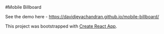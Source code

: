 #Mobile Billboard

See the demo here - https://davidjeyachandran.github.io/mobile-billboard/

This project was bootstrapped with [Create React App](https://github.com/facebook/create-react-app).

